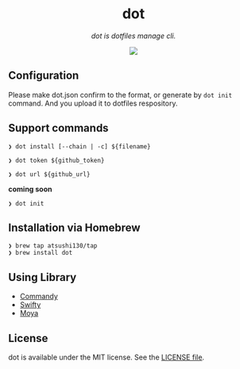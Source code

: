 <p align="center">
    <h1 align="center">dot</h1>
</p1>

<p align="center"><i>dot is dotfiles manage cli.</i></p>

<p align="center">
    <a href=".license-mit"><img src="https://img.shields.io/badge/license-MIT-blue.svg"></a> 
</p>

## Configuration
Please make dot.json confirm to the format, or generate by `dot init` command. And you upload it to dotfiles respository.

## Support commands
```console
❯ dot install [--chain | -c] ${filename}
```

```console
❯ dot token ${github_token}
```

```console
❯ dot url ${github_url}
```

**coming soon**
```console
❯ dot init
```

## Installation via Homebrew
```console
❯ brew tap atsushi130/tap
❯ brew install dot
```


## Using Library
- [Commandy](https://github.com/atsushi130/Commandy)
- [Swifty](https://github.com/atsushi130/Swifty)
- [Moya](https://github.com/Moya/Moya)

## License
dot is available under the MIT license. See the [LICENSE file](https://github.com/atsushi130/dot/blob/master/license-mit).
